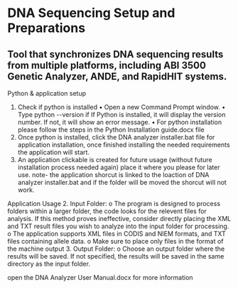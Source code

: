 # DNA Sequencing Setup and Preparations 
## Tool that synchronizes DNA sequencing results from multiple platforms, including ABI 3500 Genetic Analyzer, ANDE, and RapidHIT systems. 

Python & application setup
1.	Check if python is installed
•       Open a new Command Prompt window.
•       Type python --version if If Python is installed, it will display the version number. If not, it will show an error message.
•       For python installation please follow the steps in the Python Installation guide.docx file
2.	Once python is installed, click the DNA analyzer installer.bat file for application installation, once finished installing the needed requirements the application will start.
3.	An application clickable is created for future usage (without future installation process needed again) place it where you please for later use.
note- the application shorcut is linked to the loaction of DNA analyzer installer.bat and if the folder will be moved the shorcut will not work.


Application Usage
2.	Input Folder:
o	The program is designed to process folders within a larger folder, the code looks for the relevent files for analysis. If this method proves ineffective, consider directly placing the XML and TXT result files you wish to analyze into the input folder for processing.
o	The application supports XML files in CODIS and NIEM  formats, and TXT files containing allele data.
o	Make sure to place only files in the format of the machine output
3.	Output Folder:
o	Choose an output folder where the results will be saved. If not specified, the results will be saved in the same directory as the input folder.
 

open the DNA Analyzer User Manual.docx for more information

